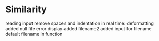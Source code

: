 # Similarity

reading input
remove spaces and indentation in real time: deformatting
added null file error display
added filename2
added input for filename
default filename in function